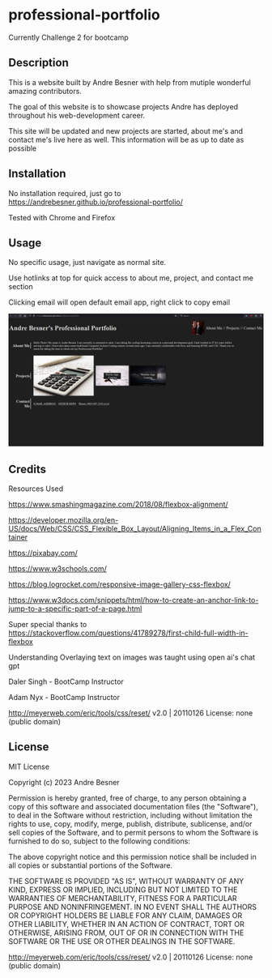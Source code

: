 # professional-portfolio
Currently Challenge 2 for bootcamp

## Description

This is a website built by Andre Besner with help from mutiple wonderful amazing contributors.

The goal of this website is to showcase projects Andre has deployed throughout his web-development career.

This site will be updated and new projects are started, about me's and contact me's live here as well. This information will be as up to date as possible

## Installation

No installation required, just go to https://andrebesner.github.io/professional-portfolio/

Tested with Chrome and Firefox

## Usage

No specific usage, just navigate as normal site.

Use hotlinks at top for quick access to about me, project, and contact me section

Clicking email will open default email app, right click to copy email

![screenshot of live shite](./Assets/Images/screencap-of-live-site.JPG)

## Credits

Resources Used 

https://www.smashingmagazine.com/2018/08/flexbox-alignment/

https://developer.mozilla.org/en-US/docs/Web/CSS/CSS_Flexible_Box_Layout/Aligning_Items_in_a_Flex_Container

https://pixabay.com/

https://www.w3schools.com/

https://blog.logrocket.com/responsive-image-gallery-css-flexbox/

https://www.w3docs.com/snippets/html/how-to-create-an-anchor-link-to-jump-to-a-specific-part-of-a-page.html

Super special thanks to 
https://stackoverflow.com/questions/41789278/first-child-full-width-in-flexbox

Understanding Overlaying text on images was taught using open ai's chat gpt

Daler Singh - BootCamp Instructor

Adam Nyx - BootCamp Instructor

http://meyerweb.com/eric/tools/css/reset/ 
v2.0 | 20110126
License: none (public domain)

## License

MIT License

Copyright (c) 2023 Andre Besner

Permission is hereby granted, free of charge, to any person obtaining a copy
of this software and associated documentation files (the "Software"), to deal
in the Software without restriction, including without limitation the rights
to use, copy, modify, merge, publish, distribute, sublicense, and/or sell
copies of the Software, and to permit persons to whom the Software is
furnished to do so, subject to the following conditions:

The above copyright notice and this permission notice shall be included in all
copies or substantial portions of the Software.

THE SOFTWARE IS PROVIDED "AS IS", WITHOUT WARRANTY OF ANY KIND, EXPRESS OR
IMPLIED, INCLUDING BUT NOT LIMITED TO THE WARRANTIES OF MERCHANTABILITY,
FITNESS FOR A PARTICULAR PURPOSE AND NONINFRINGEMENT. IN NO EVENT SHALL THE
AUTHORS OR COPYRIGHT HOLDERS BE LIABLE FOR ANY CLAIM, DAMAGES OR OTHER
LIABILITY, WHETHER IN AN ACTION OF CONTRACT, TORT OR OTHERWISE, ARISING FROM,
OUT OF OR IN CONNECTION WITH THE SOFTWARE OR THE USE OR OTHER DEALINGS IN THE
SOFTWARE.

http://meyerweb.com/eric/tools/css/reset/ 
v2.0 | 20110126
License: none (public domain)

